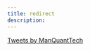 ```yaml
---
title: redirect
description: 
---
```



<a class="twitter-timeline" href="https://twitter.com/ManQuantTech?ref_src=twsrc%5Etfw">Tweets by ManQuantTech</a> <script async src="https://platform.twitter.com/widgets.js" charset="utf-8"></script>
